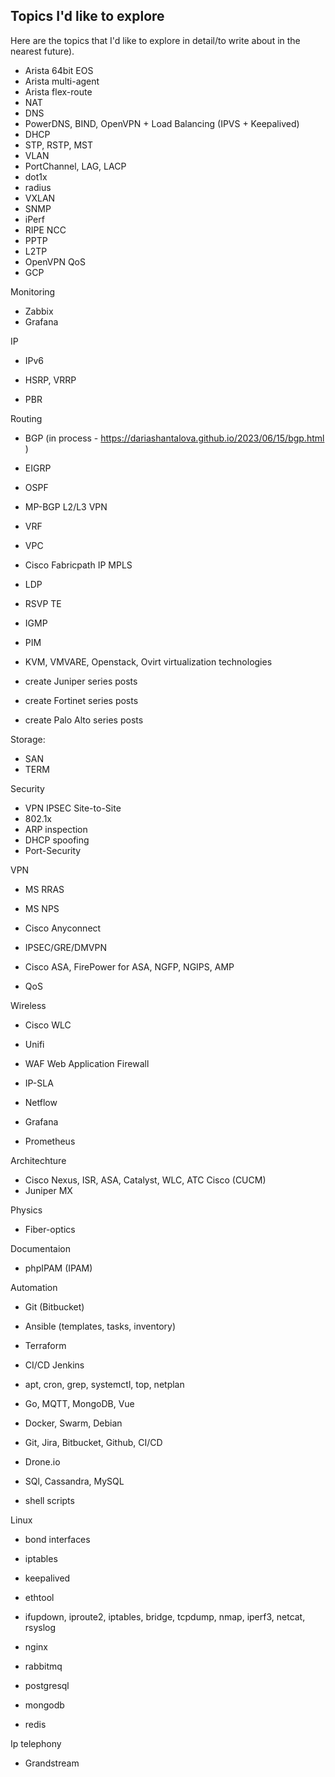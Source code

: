 ## Topics I'd like to explore
Here are the topics that I'd like to explore in detail/to write about in the nearest future).
* Arista 64bit EOS
* Arista multi-agent
* Arista flex-route
* NAT
* DNS
* PowerDNS, BIND, OpenVPN + Load Balancing (IPVS + Keepalived)
* DHCP
* STP, RSTP, MST
* VLAN
* PortChannel, LAG, LACP
* dot1x
* radius
* VXLAN
* SNMP
* iPerf
* RIPE NCC
* PPTP
* L2TP
* OpenVPN QoS
* GCP

Monitoring 
* Zabbix
* Grafana

IP 
* IPv6

* HSRP, VRRP
* PBR

Routing
* BGP (in process - <https://dariashantalova.github.io/2023/06/15/bgp.html> )
* EIGRP
* OSPF
* MP-BGP L2/L3 VPN
* VRF
* VPC
* Cisco Fabricpath
 IP MPLS
* LDP
* RSVP TE

* IGMP
* PIM
* KVM, VMVARE, Openstack, Ovirt virtualization technologies
* create Juniper series posts
* create Fortinet series posts
* create Palo Alto series posts

Storage:
* SAN
* TERM

Security
* VPN IPSEC Site-to-Site
* 802.1x
* ARP inspection
* DHCP spoofing
* Port-Security

VPN
* MS RRAS
* MS NPS
* Cisco Anyconnect
* IPSEC/GRE/DMVPN
* Cisco ASA, FirePower for ASA, NGFP, NGIPS, AMP

* QoS

Wireless
* Cisco WLC
* Unifi
* WAF Web Application Firewall

* IP-SLA
* Netflow
* Grafana 
* Prometheus


Architechture 
* Cisco Nexus, ISR, ASA, Catalyst, WLC, ATC Cisco (CUCM)
* Juniper MX

Physics
* Fiber-optics 


Documentaion
* phpIPAM (IPAM)


Automation
* Git (Bitbucket)
* Ansible (templates, tasks, inventory)
* Terraform
* CI/CD Jenkins
* apt, cron, grep, systemctl, top, netplan

* Go, MQTT, MongoDB, Vue
* Docker, Swarm, Debian
* Git, Jira, Bitbucket, Github, CI/CD
* Drone.io
* SQl, Cassandra, MySQL
* shell scripts

Linux
* bond interfaces
* iptables
* keepalived
* ethtool
* ifupdown, iproute2, iptables, bridge, tcpdump, nmap, iperf3, netcat, rsyslog

* nginx
* rabbitmq
* postgresql
* mongodb
* redis

Ip telephony
* Grandstream




